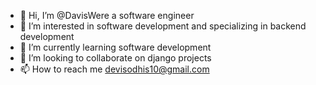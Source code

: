 - 👋 Hi, I’m @DavisWere a software engineer
- 👀 I’m interested in  software development and specializing in backend development
- 🌱 I’m currently learning   software development
- 💞️ I’m looking to collaborate on django projects
- 📫 How to reach me devisodhis10@gmail.com

<!---
DavisWere/DavisWere is a ✨ special ✨ repository because its `README.md` (this file) appears on your GitHub profile.
You can click the Preview link to take a look at your changes.
--->
